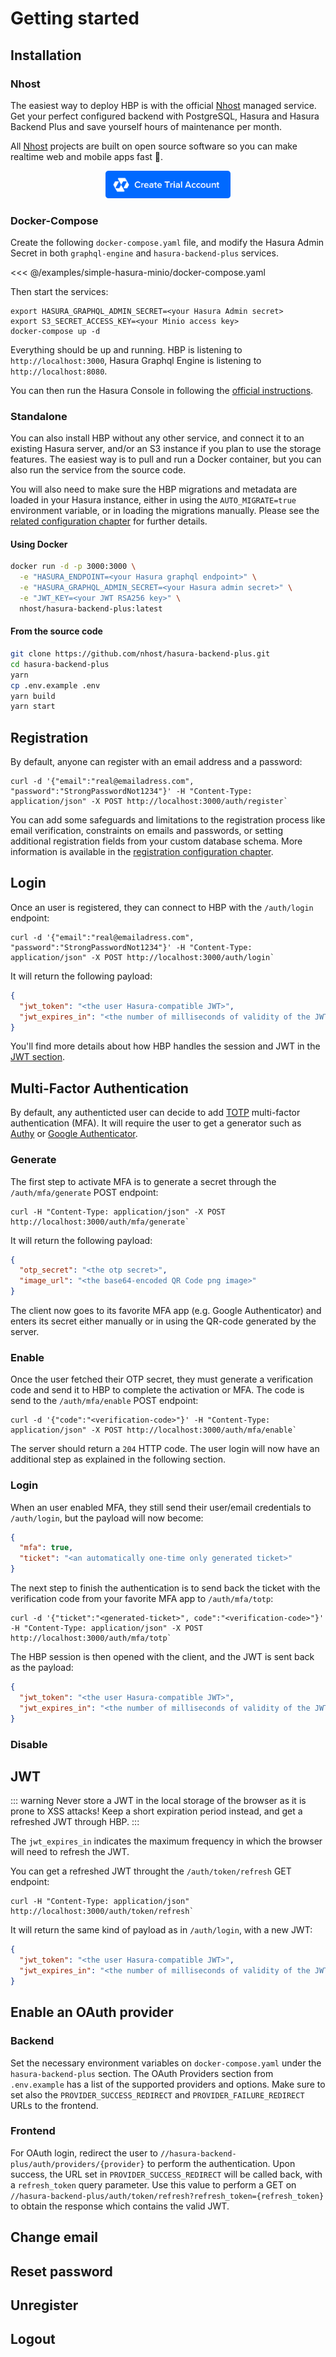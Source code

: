 # Getting started

## Installation

### Nhost

The easiest way to deploy HBP is with the official [Nhost](https://nhost.io) managed service. Get your perfect configured backend with PostgreSQL, Hasura and Hasura Backend Plus and save yourself hours of maintenance per month.

All [Nhost](https://nhost.io) projects are built on open source software so you can make realtime web and mobile apps fast 🚀.

<div style="text-align:center;">
  <a href="https://nhost.io/register" target="_blank" >
    <img src="https://github.com/nhost/hasura-backend-plus/raw/master/docs/.vuepress/public/nhost-register-button.png" width="200px" />
  </a>
</div>

### Docker-Compose

Create the following `docker-compose.yaml` file, and modify the Hasura Admin Secret in both `graphql-engine` and `hasura-backend-plus` services.

<<< @/examples/simple-hasura-minio/docker-compose.yaml

Then start the services:

```shell
export HASURA_GRAPHQL_ADMIN_SECRET=<your Hasura Admin secret>
export S3_SECRET_ACCESS_KEY=<your Minio access key>
docker-compose up -d
```

Everything should be up and running. HBP is listening to `http://localhost:3000`, Hasura Graphql Engine is listening to `http://localhost:8080`.

You can then run the Hasura Console in following the [official instructions](https://hasura.io/docs/1.0/graphql/manual/hasura-cli/hasura_console.html).

<!-- If you want to get a more advanced example in using an S3-compatible Object Storage, see the [Minio example](recipes#minio) in the recipes. -->

### Standalone

You can also install HBP without any other service, and connect it to an existing Hasura server, and/or an S3 instance if you plan to use the storage features.
The easiest way is to pull and run a Docker container, but you can also run the service from the source code.

You will also need to make sure the HBP migrations and metadata are loaded in your Hasura instance, either in using the `AUTO_MIGRATE=true` environment variable, or in loading the migrations manually. Please see the [related configuration chapter](configuration.md#migrations) for further details.

#### Using Docker

```sh
docker run -d -p 3000:3000 \
  -e "HASURA_ENDPOINT=<your Hasura graphql endpoint>" \
  -e "HASURA_GRAPHQL_ADMIN_SECRET=<your Hasura admin secret>" \
  -e "JWT_KEY=<your JWT RSA256 key>" \
  nhost/hasura-backend-plus:latest
```

<!-- TODO You can also pass on the configuration to connect to an S3 service  -->

#### From the source code

```sh
git clone https://github.com/nhost/hasura-backend-plus.git
cd hasura-backend-plus
yarn
cp .env.example .env
yarn build
yarn start
```

## Registration

By default, anyone can register with an email address and a password:

```shell
curl -d '{"email":"real@emailadress.com", "password":"StrongPasswordNot1234"}' -H "Content-Type: application/json" -X POST http://localhost:3000/auth/register`
```

You can add some safeguards and limitations to the registration process like email verification, constraints on emails and passwords, or setting additional registration fields from your custom database schema. More information is available in the [registration configuration chapter](configuration.md#registration).

## Login

Once an user is registered, they can connect to HBP with the `/auth/login` endpoint:

```shell
curl -d '{"email":"real@emailadress.com", "password":"StrongPasswordNot1234"}' -H "Content-Type: application/json" -X POST http://localhost:3000/auth/login`
```

It will return the following payload:

```json
{
  "jwt_token": "<the user Hasura-compatible JWT>",
  "jwt_expires_in": "<the number of milliseconds of validity of the JWT>"
}
```

You'll find more details about how HBP handles the session and JWT in the [JWT section](#jwt).

## Multi-Factor Authentication

By default, any authenticted user can decide to add [TOTP](https://en.wikipedia.org/wiki/Time-based_One-time_Password_algorithm) multi-factor authentication (MFA). It will require the user to get a generator such as [Authy](https://authy.com/) or [Google Authenticator](https://play.google.com/store/apps/details?id=com.google.android.apps.authenticator2&hl=en).

### Generate

The first step to activate MFA is to generate a secret through the `/auth/mfa/generate` POST endpoint:

```shell
curl -H "Content-Type: application/json" -X POST http://localhost:3000/auth/mfa/generate`
```

It will return the following payload:

```json
{
  "otp_secret": "<the otp secret>",
  "image_url": "<the base64-encoded QR Code png image>"
}
```

The client now goes to its favorite MFA app (e.g. Google Authenticator) and enters its secret either manually or in using the QR-code generated by the server.

### Enable

Once the user fetched their OTP secret, they must generate a verification code and send it to HBP to complete the activation or MFA. The code is send to the `/auth/mfa/enable` POST endpoint:

```shell
curl -d '{"code":"<verification-code>"}' -H "Content-Type: application/json" -X POST http://localhost:3000/auth/mfa/enable`
```

The server should return a `204` HTTP code. The user login will now have an additional step as explained in the following section.

### Login

When an user enabled MFA, they still send their user/email credentials to `/auth/login`, but the payload will now become:

```json
{
  "mfa": true,
  "ticket": "<an automatically one-time only generated ticket>"
}
```

The next step to finish the authentication is to send back the ticket with the verification code from your favorite MFA app to `/auth/mfa/totp`:

```shell
curl -d '{"ticket":"<generated-ticket>", code":"<verification-code>"}' -H "Content-Type: application/json" -X POST http://localhost:3000/auth/mfa/totp`
```

The HBP session is then opened with the client, and the JWT is sent back as the payload:

```json
{
  "jwt_token": "<the user Hasura-compatible JWT>",
  "jwt_expires_in": "<the number of milliseconds of validity of the JWT>"
}
```

### Disable

## JWT

::: warning
Never store a JWT in the local storage of the browser as it is prone to XSS attacks! Keep a short expiration period instead, and get a refreshed JWT through HBP.
:::

The `jwt_expires_in` indicates the maximum frequency in which the browser will need to refresh the JWT.

You can get a refreshed JWT throught the `/auth/token/refresh` GET endpoint:

```shell
curl -H "Content-Type: application/json" http://localhost:3000/auth/token/refresh`
```

It will return the same kind of payload as in `/auth/login`, with a new JWT:

```json
{
  "jwt_token": "<the user Hasura-compatible JWT>",
  "jwt_expires_in": "<the number of milliseconds of validity of the JWT>"
}
```

## Enable an OAuth provider

### Backend

Set the necessary environment variables on `docker-compose.yaml` under the `hasura-backend-plus` section. The OAuth Providers section from `.env.example` has a list of the supported providers and options. Make sure to set also the `PROVIDER_SUCCESS_REDIRECT` and `PROVIDER_FAILURE_REDIRECT` URLs to the frontend.

### Frontend

For OAuth login, redirect the user to `//hasura-backend-plus/auth/providers/{provider}` to perform the authentication. Upon success, the URL set in `PROVIDER_SUCCESS_REDIRECT` will be called back, with a `refresh_token` query parameter. Use this value to perform a GET on `//hasura-backend-plus/auth/token/refresh?refresh_token={refresh_token}` to obtain the response which contains the valid JWT.

## Change email

<!-- TODO in configuration? -->

## Reset password

<!-- TODO in configuration? -->

## Unregister

## Logout
